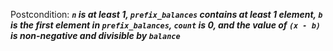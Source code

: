 Postcondition: ***`n` is at least 1, `prefix_balances` contains at least 1 element, `b` is the first element in `prefix_balances`, `count` is 0, and the value of `(x - b)` is non-negative and divisible by `balance`***